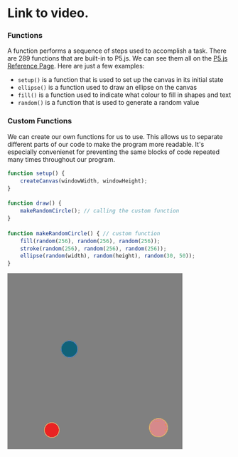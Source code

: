 # Link to video.

### Functions

A function performs a sequence of steps used to accomplish a task. There are 289 functions that are built-in to P5.js. We can see them all on the [P5.js Reference Page](https://p5js.org/reference/). Here are just a few examples:

*  `setup()` is a function that is used to set up the canvas in its initial state 
*  `ellipse()` is a function used to draw an ellipse on the canvas
*  `fill()` is a function used to indicate what colour to fill in shapes and text
*  `random()` is a function that is used to generate a random value

### Custom Functions

We can create our own functions for us to use. This allows us to separate different parts of our code to make the program more readable. It's especially convenienet for preventing the same blocks of code repeated many times throughout our program. 

```js
function setup() {
    createCanvas(windowWidth, windowHeight);
}

function draw() {
    makeRandomCircle(); // calling the custom function
}

function makeRandomCircle() { // custom function
    fill(random(256), random(256), random(256));
    stroke(random(256), random(256), random(256));
    ellipse(random(width), random(height), random(30, 50));
}
```

![](../../Images/make_random_circle.gif)
